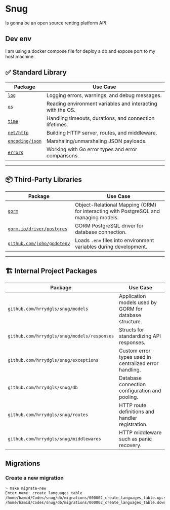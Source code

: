 # Snug

Is gonna be an open source renting platform API.

## Dev env

I am using a docker compose file for deploy a db and expose port to my host machine.

## ✅ Standard Library

| Package                                             | Use Case                                                   |
| --------------------------------------------------- | ---------------------------------------------------------- |
| [`log`](https://pkg.go.dev/log)                     | Logging errors, warnings, and debug messages.              |
| [`os`](https://pkg.go.dev/os)                       | Reading environment variables and interacting with the OS. |
| [`time`](https://pkg.go.dev/time)                   | Handling timeouts, durations, and connection lifetimes.    |
| [`net/http`](https://pkg.go.dev/net/http)           | Building HTTP server, routes, and middleware.              |
| [`encoding/json`](https://pkg.go.dev/encoding/json) | Marshaling/unmarshaling JSON payloads.                     |
| [`errors`](https://pkg.go.dev/errors)               | Working with Go error types and error comparisons.         |

---

## 📦 Third-Party Libraries

| Package                                                                                      | Use Case                                                                             |
| -------------------------------------------------------------------------------------------- | ------------------------------------------------------------------------------------ |
| [`gorm`](https://gorm.io/)                                                                   | Object-Relational Mapping (ORM) for interacting with PostgreSQL and managing models. |
| [`gorm.io/driver/postgres`](https://gorm.io/docs/connecting_to_the_database.html#PostgreSQL) | GORM PostgreSQL driver for database connection.                                      |
| [`github.com/joho/godotenv`](https://github.com/joho/godotenv)                               | Loads `.env` files into environment variables during development.                    |

---

## 🏗️ Internal Project Packages

| Package                                     | Use Case                                                |
| ------------------------------------------- | ------------------------------------------------------- |
| `github.com/hrrydgls/snug/models`           | Application models used by GORM for database structure. |
| `github.com/hrrydgls/snug/models/responses` | Structs for standardizing API responses.                |
| `github.com/hrrydgls/snug/exceptions`       | Custom error types used in centralized error handling.  |
| `github.com/hrrydgls/snug/db`               | Database connection configuration and pooling.          |
| `github.com/hrrydgls/snug/routes`           | HTTP route definitions and handler registration.        |
| `github.com/hrrydgls/snug/middlewares`      | HTTP middleware such as panic recovery.                 |

## Migrations

### Create a new migration

```bash
> make migrate-new                      
Enter name: create_languages_table
/home/hamid/Codes/snug/db/migrations/000002_create_languages_table.up.sql
/home/hamid/Codes/snug/db/migrations/000002_create_languages_table.down.sql
```
